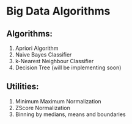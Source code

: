 # Big Data Algorithms

## Algorithms:
  1) Apriori Algorithm
  2) Naive Bayes Classifier
  3) k-Nearest Neighbour Classifier
  4) Decision Tree (will be implementing soon)

## Utilities:
  1) Minimum Maximum Normalization
  2) ZScore Normalization
  3) Binning by medians, means and boundaries
